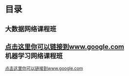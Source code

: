 目录</br>
=====
大数据网络课程班</br>
------
[点击这里你可以链接到www.google.com](http://www.google.com)</br>
机器学习网络课程班</br>
------
[点击这里你可以链接到www.google.com](http://www.google.com)</br>
